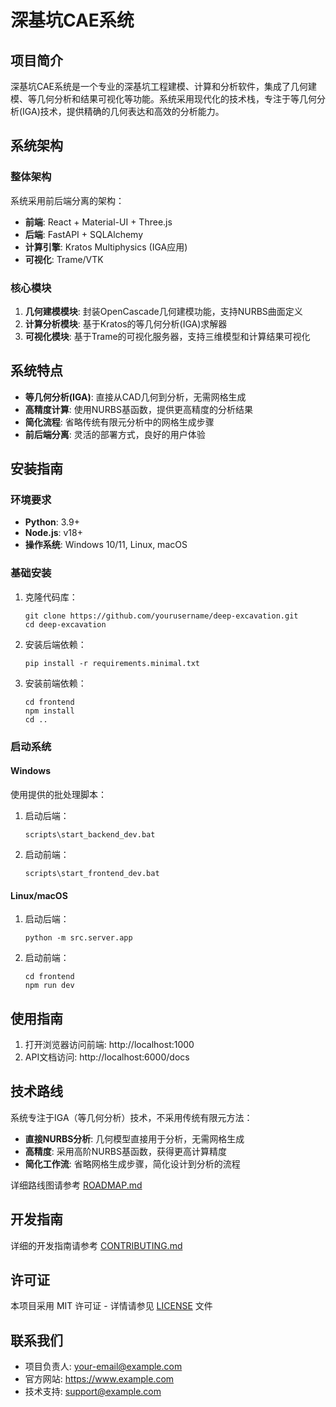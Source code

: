 # 深基坑CAE系统

## 项目简介

深基坑CAE系统是一个专业的深基坑工程建模、计算和分析软件，集成了几何建模、等几何分析和结果可视化等功能。系统采用现代化的技术栈，专注于等几何分析(IGA)技术，提供精确的几何表达和高效的分析能力。

## 系统架构

### 整体架构

系统采用前后端分离的架构：

- **前端**: React + Material-UI + Three.js
- **后端**: FastAPI + SQLAlchemy
- **计算引擎**: Kratos Multiphysics (IGA应用)
- **可视化**: Trame/VTK

### 核心模块

1. **几何建模模块**: 封装OpenCascade几何建模功能，支持NURBS曲面定义
2. **计算分析模块**: 基于Kratos的等几何分析(IGA)求解器
3. **可视化模块**: 基于Trame的可视化服务器，支持三维模型和计算结果可视化

## 系统特点

- **等几何分析(IGA)**: 直接从CAD几何到分析，无需网格生成
- **高精度计算**: 使用NURBS基函数，提供更高精度的分析结果
- **简化流程**: 省略传统有限元分析中的网格生成步骤
- **前后端分离**: 灵活的部署方式，良好的用户体验

## 安装指南

### 环境要求

- **Python**: 3.9+
- **Node.js**: v18+
- **操作系统**: Windows 10/11, Linux, macOS

### 基础安装

1. 克隆代码库：
   ```
   git clone https://github.com/yourusername/deep-excavation.git
   cd deep-excavation
   ```

2. 安装后端依赖：
   ```
   pip install -r requirements.minimal.txt
   ```

3. 安装前端依赖：
   ```
   cd frontend
   npm install
   cd ..
   ```

### 启动系统

#### Windows

使用提供的批处理脚本：

1. 启动后端：
   ```
   scripts\start_backend_dev.bat
   ```

2. 启动前端：
   ```
   scripts\start_frontend_dev.bat
   ```

#### Linux/macOS

1. 启动后端：
   ```
   python -m src.server.app
   ```

2. 启动前端：
   ```
   cd frontend
   npm run dev
   ```

## 使用指南

1. 打开浏览器访问前端: http://localhost:1000
2. API文档访问: http://localhost:6000/docs

## 技术路线

系统专注于IGA（等几何分析）技术，不采用传统有限元方法：

- **直接NURBS分析**: 几何模型直接用于分析，无需网格生成
- **高精度**: 采用高阶NURBS基函数，获得更高计算精度
- **简化工作流**: 省略网格生成步骤，简化设计到分析的流程

详细路线图请参考 [ROADMAP.md](docs/ROADMAP.md)

## 开发指南

详细的开发指南请参考 [CONTRIBUTING.md](CONTRIBUTING.md)

## 许可证

本项目采用 MIT 许可证 - 详情请参见 [LICENSE](LICENSE) 文件

## 联系我们

- 项目负责人: your-email@example.com
- 官方网站: https://www.example.com
- 技术支持: support@example.com